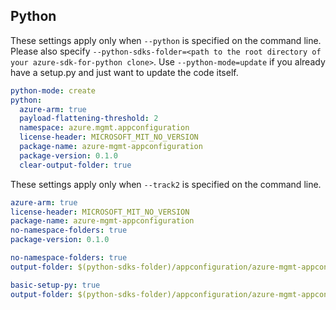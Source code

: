 ## Python

These settings apply only when `--python` is specified on the command line.
Please also specify `--python-sdks-folder=<path to the root directory of your azure-sdk-for-python clone>`.
Use `--python-mode=update` if you already have a setup.py and just want to update the code itself.

``` yaml !$(track2)
python-mode: create
python:
  azure-arm: true
  payload-flattening-threshold: 2
  namespace: azure.mgmt.appconfiguration
  license-header: MICROSOFT_MIT_NO_VERSION
  package-name: azure-mgmt-appconfiguration
  package-version: 0.1.0
  clear-output-folder: true
```

These settings apply only when `--track2` is specified on the command line.

``` yaml $(track2)
azure-arm: true
license-header: MICROSOFT_MIT_NO_VERSION
package-name: azure-mgmt-appconfiguration
no-namespace-folders: true
package-version: 0.1.0
```

``` yaml $(python-mode) == 'update'
no-namespace-folders: true
output-folder: $(python-sdks-folder)/appconfiguration/azure-mgmt-appconfiguration/azure/mgmt/appconfiguration
```
``` yaml $(python-mode) == 'create'
basic-setup-py: true
output-folder: $(python-sdks-folder)/appconfiguration/azure-mgmt-appconfiguration
```
